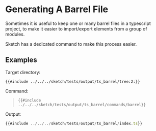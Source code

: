 # Generating A Barrel File

Sometimes it is useful to keep one or many barrel files in a typescript project, to make it easier to import/export elements from a group of modules. 

Sketch has a dedicated command to make this process easier.

## Examples

Target directory:

```
{{#include ../../../sketch/tests/output/ts_barrel/tree:2:}}
```

Command:

>`{{#include ../../../sketch/tests/output/ts_barrel/commands/barrel}}`

Output:

```typescript
{{#include ../../../sketch/tests/output/ts_barrel/index.ts}}
```
